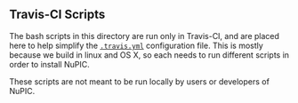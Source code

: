 ## Travis-CI Scripts

The bash scripts in this directory are run only in Travis-CI, and are placed here to help simplify the [`.travis.yml`](../.travis.yml) configuration file. This is mostly because we build in linux and OS X, so each needs to run different scripts in order to install NuPIC.

These scripts are not meant to be run locally by users or developers of NuPIC.